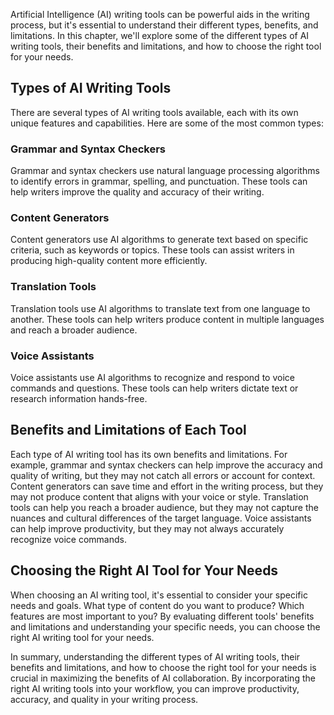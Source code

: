 
Artificial Intelligence (AI) writing tools can be powerful aids in the writing process, but it's essential to understand their different types, benefits, and limitations. In this chapter, we'll explore some of the different types of AI writing tools, their benefits and limitations, and how to choose the right tool for your needs.

Types of AI Writing Tools
-------------------------

There are several types of AI writing tools available, each with its own unique features and capabilities. Here are some of the most common types:

### Grammar and Syntax Checkers

Grammar and syntax checkers use natural language processing algorithms to identify errors in grammar, spelling, and punctuation. These tools can help writers improve the quality and accuracy of their writing.

### Content Generators

Content generators use AI algorithms to generate text based on specific criteria, such as keywords or topics. These tools can assist writers in producing high-quality content more efficiently.

### Translation Tools

Translation tools use AI algorithms to translate text from one language to another. These tools can help writers produce content in multiple languages and reach a broader audience.

### Voice Assistants

Voice assistants use AI algorithms to recognize and respond to voice commands and questions. These tools can help writers dictate text or research information hands-free.

Benefits and Limitations of Each Tool
-------------------------------------

Each type of AI writing tool has its own benefits and limitations. For example, grammar and syntax checkers can help improve the accuracy and quality of writing, but they may not catch all errors or account for context. Content generators can save time and effort in the writing process, but they may not produce content that aligns with your voice or style. Translation tools can help you reach a broader audience, but they may not capture the nuances and cultural differences of the target language. Voice assistants can help improve productivity, but they may not always accurately recognize voice commands.

Choosing the Right AI Tool for Your Needs
-----------------------------------------

When choosing an AI writing tool, it's essential to consider your specific needs and goals. What type of content do you want to produce? Which features are most important to you? By evaluating different tools' benefits and limitations and understanding your specific needs, you can choose the right AI writing tool for your needs.

In summary, understanding the different types of AI writing tools, their benefits and limitations, and how to choose the right tool for your needs is crucial in maximizing the benefits of AI collaboration. By incorporating the right AI writing tools into your workflow, you can improve productivity, accuracy, and quality in your writing process.
